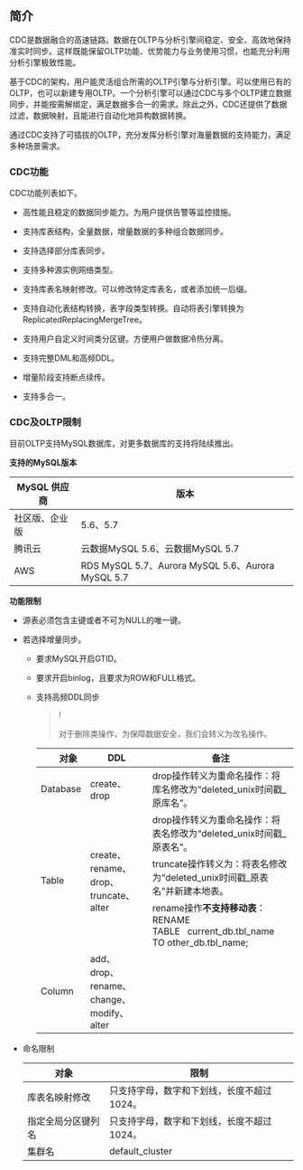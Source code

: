 ## 简介

CDC是数据融合的高速链路。数据在OLTP与分析引擎间稳定、安全、高效地保持准实时同步。这样既能保留OLTP功能、优势能力与业务使用习惯，也能充分利用分析引擎极致性能。

基于CDC的架构，用户能灵活组合所需的OLTP引擎与分析引擎。可以使用已有的OLTP，也可以新建专用OLTP。一个分析引擎可以通过CDC与多个OLTP建立数据同步，并能按需解绑定，满足数据多合一的需求。除此之外，CDC还提供了数据过滤，数据映射，且能进行自动化地异构数据转换。

通过CDC支持了可插拔的OLTP，充分发挥分析引擎对海量数据的支持能力，满足多种场景需求。

### CDC功能

CDC功能列表如下。

- 高性能且稳定的数据同步能力。为用户提供告警等监控措施。
- 支持库表结构，全量数据，增量数据的多种组合数据同步。
- 支持选择部分库表同步。
- 支持多种源实例网络类型。

- 支持库表名映射修改。可以修改特定库表名，或者添加统一后缀。
- 支持自动化表结构转换，表字段类型转换。自动将表引擎转换为ReplicatedReplacingMergeTree。
- 支持用户自定义时间类分区键。方便用户做数据冷热分离。
- 支持完整DML和高频DDL。
- 增量阶段支持断点续传。
- 支持多合一。

### CDC及OLTP限制

目前OLTP支持MySQL数据库，对更多数据库的支持将陆续推出。

**支持的MySQL版本**

| MySQL 供应商   | 版本                                              |
| -------------- | ------------------------------------------------- |
| 社区版、企业版 | 5.6、5.7                                          |
| 腾讯云         | 云数据MySQL 5.6、云数据MySQL 5.7                  |
| AWS            | RDS MySQL 5.7、Aurora MySQL 5.6、Aurora MySQL 5.7 |

**功能限制**

- 源表必须包含主键或者不可为NULL的唯一键。

- 若选择增量同步。

  - 要求MySQL开启GTID。

  - 要求开启binlog，且要求为ROW和FULL格式。

  - 支持高频DDL同步

    > !
    >
    > 对于删除类操作，为保障数据安全，我们会转义为改名操作。
    
    <table>
    <thead>
      <tr>
        <th>&nbsp;&nbsp;&nbsp;&nbsp;&nbsp;&nbsp;对象</th>
        <th>DDL</th>
        <th>备注</th>
      </tr>
    </thead>
    <tbody>
      <tr>
        <td>Database</td>
        <td>create、drop</td>
        <td>drop操作转义为重命名操作：将库名修改为“deleted_unix时间戳_原库名”。</td>
      </tr>
      <tr>
        <td rowspan="3">Table</td>
        <td rowspan="3">create、rename、drop、truncate、alter</td>
        <td>drop操作转义为重命名操作：将表名修改为“deleted_unix时间戳_原表名”。 </td>
      </tr>
      <tr>
        <td>truncate操作转义为：将表名修改为“deleted_unix时间戳_原表名”并新建本地表。</td>
      </tr>
      <tr>
          <td>rename操作<b>不支持移动表</b>：RENAME TABLE&nbsp;&nbsp;&nbsp;current_db.tbl_name TO other_db.tbl_name;</td>
      </tr>
      <tr>
        <td>Column</td>
        <td>add、drop、rename、change、modify、alter</td>
        <td></td>
      </tr>
    </tbody>
    </table>


- 命名限制

  | 对象               | 限制                                       |
  | ------------------ | ------------------------------------------ |
  | 库表名映射修改     | 只支持字母，数字和下划线，长度不超过1024。 |
  | 指定全局分区键列名 | 只支持字母，数字和下划线，长度不超过1024。 |
  | 集群名             | default_cluster                            |